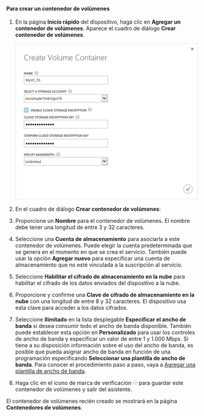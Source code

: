 
#### Para crear un contenedor de volúmenes

1. En la página **Inicio rápido** del dispositivo, haga clic en **Agregar un contenedor de volúmenes**. Aparece el cuadro de diálogo **Crear contenedor de volúmenes**.

    ![Crear contenedor de volúmenes](./media/storsimple-create-volume-container/HCS_CreateVolumeContainerM-include.png)

2. En el cuadro de diálogo **Crear contenedor de volúmenes**:
  1. Proporcione un **Nombre** para el contenedor de volúmenes. El nombre debe tener una longitud de entre 3 y 32 caracteres.
  2. Seleccione una **Cuenta de almacenamiento** para asociarla a este contenedor de volúmenes. Puede elegir la cuenta predeterminada que se genera en el momento en que se crea el servicio. También puede usar la opción **Agregar nuevo** para especificar una cuenta de almacenamiento que no esté vinculada a la suscripción al servicio.
  3. Seleccione **Habilitar el cifrado de almacenamiento en la nube** para habilitar el cifrado de los datos enviados del dispositivo a la nube.
  4. Proporcione y confirme una **Clave de cifrado de almacenamiento en la nube** con una longitud de entre 8 y 32 caracteres. El dispositivo usa esta clave para acceder a los datos cifrados.
  5. Seleccione **Ilimitado** en la lista desplegable **Especificar el ancho de banda** si desea consumir todo el ancho de banda disponible. También puede establecer esta opción en **Personalizado** para usar los controles de ancho de banda y especificar un valor de entre 1 y 1.000 Mbps. Si tiene a su disposición información sobre el uso del ancho de banda, es posible que pueda asignar ancho de banda en función de una programación especificando **Seleccionar una plantilla de ancho de banda**. Para conocer el procedimiento paso a paso, vaya a [Agregar una plantilla de ancho de banda](https://msdn.microsoft.com/library/dn757746.aspx#addBT).
  6. Haga clic en el icono de marca de verificación ![icono de marca de verificación](./media/storsimple-create-volume-container/HCS_CheckIcon-include.png) para guardar este contenedor de volúmenes y salir del asistente. 

  El contenedor de volúmenes recién creado se mostrará en la página **Contenedores de volúmenes**.

<!---HONumber=August15_HO6-->